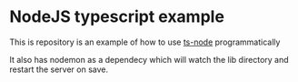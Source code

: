 # NodeJS typescript example
This is repository is an example of how to use [ts-node](https://github.com/TypeStrong/ts-node) programmatically

It also has nodemon as a dependecy which will watch the lib directory and restart the server on save.

